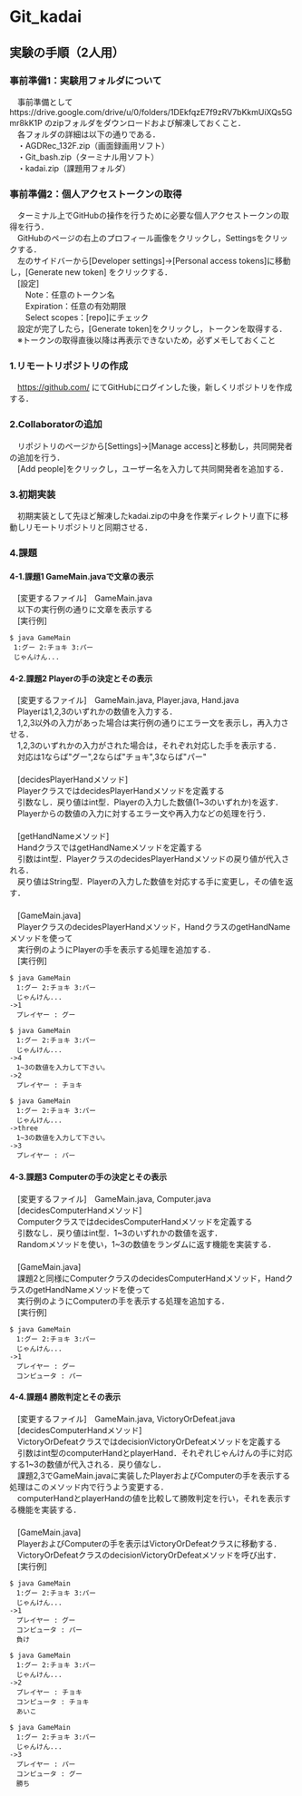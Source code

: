 # Git_kadai
## 実験の手順（2人用）
### 事前準備1：実験用フォルダについて
　事前準備としてhttps://drive.google.com/drive/u/0/folders/1DEkfqzE7f9zRV7bKkmUiXQs5Gmr8kK1P のzipフォルダをダウンロードおよび解凍しておくこと．<br>
　各フォルダの詳細は以下の通りである．<br>
　・AGDRec_132F.zip（画面録画用ソフト）<br>
　・Git_bash.zip（ターミナル用ソフト）<br>
　・kadai.zip（課題用フォルダ）<br>
### 事前準備2：個人アクセストークンの取得
　ターミナル上でGitHubの操作を行うために必要な個人アクセストークンの取得を行う．<br>
　GitHubのページの右上のプロフィール画像をクリックし，Settingsをクリックする．<br>
　左のサイドバーから[Developer settings]→[Personal access tokens]に移動し，[Generate new token] をクリックする．<br>
　[設定]<br>
　　Note：任意のトークン名<br>
　　Expiration：任意の有効期限<br>
　　Select scopes：[repo]にチェック<br>
　設定が完了したら，[Generate token]をクリックし，トークンを取得する．<br>
　※トークンの取得直後以降は再表示できないため，必ずメモしておくこと
### 1.リモートリポジトリの作成
　https://github.com/ にてGitHubにログインした後，新しくリポジトリを作成する．
### 2.Collaboratorの追加
　リポジトリのページから[Settings]→[Manage access]と移動し，共同開発者の追加を行う．<br>
　[Add people]をクリックし，ユーザー名を入力して共同開発者を追加する．
### 3.初期実装
　初期実装として先ほど解凍したkadai.zipの中身を作業ディレクトリ直下に移動しリモートリポジトリと同期させる．<br>

### 4.課題
#### 4-1.課題1 GameMain.javaで文章の表示
　[変更するファイル]　GameMain.java<br>
　以下の実行例の通りに文章を表示する<br>
　[実行例]
```
$ java GameMain
 1:グー 2:チョキ 3:パー
 じゃんけん...
```

#### 4-2.課題2 Playerの手の決定とその表示
　[変更するファイル]　GameMain.java, Player.java, Hand.java<br>
　Playerは1,2,3のいずれかの数値を入力する．<br>
　1,2,3以外の入力があった場合は実行例の通りにエラー文を表示し，再入力させる．<br>
　1,2,3のいずれかの入力がされた場合は，それぞれ対応した手を表示する．<br>
　対応は1ならば"グー",2ならば"チョキ",3ならば"パー"<br>
　<br>
　[decidesPlayerHandメソッド]<br>
　PlayerクラスではdecidesPlayerHandメソッドを定義する<br>
　引数なし．戻り値はint型．Playerの入力した数値(1~3のいずれか)を返す．<br>
　Playerからの数値の入力に対するエラー文や再入力などの処理を行う．<br>
　<br>
　[getHandNameメソッド]<br>
　HandクラスではgetHandNameメソッドを定義する<br>
　引数はint型．PlayerクラスのdecidesPlayerHandメソッドの戻り値が代入される．<br>
　戻り値はString型．Playerの入力した数値を対応する手に変更し，その値を返す．<br>
　<br>
　[GameMain.java]<br>
　PlayerクラスのdecidesPlayerHandメソッド，HandクラスのgetHandNameメソッドを使って<br>
　実行例のようにPlayerの手を表示する処理を追加する．<br>
　[実行例]
```
$ java GameMain
　1:グー 2:チョキ 3:パー
　じゃんけん...
->1
　プレイヤー : グー

$ java GameMain
　1:グー 2:チョキ 3:パー
　じゃんけん...
->4
　1~3の数値を入力して下さい。
->2
　プレイヤー : チョキ
 
$ java GameMain
　1:グー 2:チョキ 3:パー
　じゃんけん...
->three
　1~3の数値を入力して下さい。
->3
　プレイヤー : パー
```

#### 4-3.課題3 Computerの手の決定とその表示
　[変更するファイル]　GameMain.java, Computer.java<br>
　[decidesComputerHandメソッド]<br>
　ComputerクラスではdecidesComputerHandメソッドを定義する<br>
　引数なし．戻り値はint型．1~3のいずれかの数値を返す．<br>
　Randomメソッドを使い，1~3の数値をランダムに返す機能を実装する．<br>
　<br>
　[GameMain.java]<br>
　課題2と同様にComputerクラスのdecidesComputerHandメソッド，HandクラスのgetHandNameメソッドを使って<br>
　実行例のようにComputerの手を表示する処理を追加する．<br>
　[実行例]
```
$ java GameMain
　1:グー 2:チョキ 3:パー
　じゃんけん...
->1
　プレイヤー : グー
　コンピュータ : パー
```
#### 4-4.課題4 勝敗判定とその表示
　[変更するファイル]　GameMain.java, VictoryOrDefeat.java<br>
　[decidesComputerHandメソッド]<br>
　VictoryOrDefeatクラスではdecisionVictoryOrDefeatメソッドを定義する<br>
　引数はint型のcomputerHandとplayerHand．それぞれじゃんけんの手に対応する1~3の数値が代入される．戻り値なし．<br>
　課題2,3でGameMain.javaに実装したPlayerおよびComputerの手を表示する処理はこのメソッド内で行うよう変更する．<br>
　computerHandとplayerHandの値を比較して勝敗判定を行い，それを表示する機能を実装する．<br>
　<br>
　[GameMain.java]<br>
　PlayerおよびComputerの手を表示はVictoryOrDefeatクラスに移動する．<br>
　VictoryOrDefeatクラスのdecisionVictoryOrDefeatメソッドを呼び出す．<br>
　[実行例]
```
$ java GameMain
　1:グー 2:チョキ 3:パー
　じゃんけん...
->1
　プレイヤー : グー
　コンピュータ : パー
　負け

$ java GameMain
　1:グー 2:チョキ 3:パー
　じゃんけん...
->2
　プレイヤー : チョキ
　コンピュータ : チョキ
　あいこ

$ java GameMain
　1:グー 2:チョキ 3:パー
　じゃんけん...
->3
　プレイヤー : パー
　コンピュータ : グー
　勝ち
```
